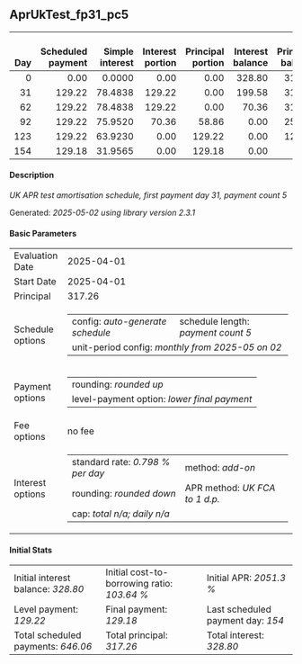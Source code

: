 <h2>AprUkTest_fp31_pc5</h2>
<table>
    <thead style="vertical-align: bottom;">
        <th style="text-align: right;">Day</th>
        <th style="text-align: right;">Scheduled payment</th>
        <th style="text-align: right;">Simple interest</th>
        <th style="text-align: right;">Interest portion</th>
        <th style="text-align: right;">Principal portion</th>
        <th style="text-align: right;">Interest balance</th>
        <th style="text-align: right;">Principal balance</th>
        <th style="text-align: right;">Total simple interest</th>
        <th style="text-align: right;">Total interest</th>
        <th style="text-align: right;">Total principal</th>
    </thead>
    <tr style="text-align: right;">
        <td class="ci00">0</td>
        <td class="ci01" style="white-space: nowrap;">0.00</td>
        <td class="ci02">0.0000</td>
        <td class="ci03">0.00</td>
        <td class="ci04">0.00</td>
        <td class="ci05">328.80</td>
        <td class="ci06">317.26</td>
        <td class="ci07">0.0000</td>
        <td class="ci08">0.00</td>
        <td class="ci09">0.00</td>
    </tr>
    <tr style="text-align: right;">
        <td class="ci00">31</td>
        <td class="ci01" style="white-space: nowrap;">129.22</td>
        <td class="ci02">78.4838</td>
        <td class="ci03">129.22</td>
        <td class="ci04">0.00</td>
        <td class="ci05">199.58</td>
        <td class="ci06">317.26</td>
        <td class="ci07">78.4838</td>
        <td class="ci08">129.22</td>
        <td class="ci09">0.00</td>
    </tr>
    <tr style="text-align: right;">
        <td class="ci00">62</td>
        <td class="ci01" style="white-space: nowrap;">129.22</td>
        <td class="ci02">78.4838</td>
        <td class="ci03">129.22</td>
        <td class="ci04">0.00</td>
        <td class="ci05">70.36</td>
        <td class="ci06">317.26</td>
        <td class="ci07">156.9676</td>
        <td class="ci08">258.44</td>
        <td class="ci09">0.00</td>
    </tr>
    <tr style="text-align: right;">
        <td class="ci00">92</td>
        <td class="ci01" style="white-space: nowrap;">129.22</td>
        <td class="ci02">75.9520</td>
        <td class="ci03">70.36</td>
        <td class="ci04">58.86</td>
        <td class="ci05">0.00</td>
        <td class="ci06">258.40</td>
        <td class="ci07">232.9196</td>
        <td class="ci08">328.80</td>
        <td class="ci09">58.86</td>
    </tr>
    <tr style="text-align: right;">
        <td class="ci00">123</td>
        <td class="ci01" style="white-space: nowrap;">129.22</td>
        <td class="ci02">63.9230</td>
        <td class="ci03">0.00</td>
        <td class="ci04">129.22</td>
        <td class="ci05">0.00</td>
        <td class="ci06">129.18</td>
        <td class="ci07">296.8426</td>
        <td class="ci08">328.80</td>
        <td class="ci09">188.08</td>
    </tr>
    <tr style="text-align: right;">
        <td class="ci00">154</td>
        <td class="ci01" style="white-space: nowrap;">129.18</td>
        <td class="ci02">31.9565</td>
        <td class="ci03">0.00</td>
        <td class="ci04">129.18</td>
        <td class="ci05">0.00</td>
        <td class="ci06">0.00</td>
        <td class="ci07">328.7991</td>
        <td class="ci08">328.80</td>
        <td class="ci09">317.26</td>
    </tr>
</table>
<h4>Description</h4>
<p><i>UK APR test amortisation schedule, first payment day 31, payment count 5</i></p>
<p>Generated: <i>2025-05-02 using library version 2.3.1</i></p>
<h4>Basic Parameters</h4>
<table>
    <tr>
        <td>Evaluation Date</td>
        <td>2025-04-01</td>
    </tr>
    <tr>
        <td>Start Date</td>
        <td>2025-04-01</td>
    </tr>
    <tr>
        <td>Principal</td>
        <td>317.26</td>
    </tr>
    <tr>
        <td>Schedule options</td>
        <td>
            <table>
                <tr>
                    <td>config: <i>auto-generate schedule</i></td>
                    <td>schedule length: <i><i>payment count</i> 5</i></td>
                </tr>
                <tr>
                    <td colspan="2" style="white-space: nowrap;">unit-period config: <i>monthly from 2025-05 on 02</i></td>
                </tr>
            </table>
        </td>
    </tr>
    <tr>
        <td>Payment options</td>
        <td>
            <table>
                <tr>
                    <td>rounding: <i>rounded up</i></td>
                </tr>
                <tr>
                    <td>level-payment option: <i>lower&nbsp;final&nbsp;payment</i></td>
                </tr>
            </table>
        </td>
    </tr>
    <tr>
        <td>Fee options</td>
        <td>no fee
        </td>
    </tr>
    <tr>
        <td>Interest options</td>
        <td>
            <table>
                <tr>
                    <td>standard rate: <i>0.798 % per day</i></td>
                    <td>method: <i>add-on</i></td>
                </tr>
                <tr>
                    <td>rounding: <i>rounded down</i></td>
                    <td>APR method: <i>UK FCA to 1 d.p.</i></td>
                </tr>
                <tr>
                    <td colspan="2">cap: <i>total <i>n/a</i>; daily <i>n/a</i></td>
                </tr>
            </table>
        </td>
    </tr>
</table>
<h4>Initial Stats</h4>
<table>
    <tr>
        <td>Initial interest balance: <i>328.80</i></td>
        <td>Initial cost-to-borrowing ratio: <i>103.64 %</i></td>
        <td>Initial APR: <i>2051.3 %</i></td>
    </tr>
    <tr>
        <td>Level payment: <i>129.22</i></td>
        <td>Final payment: <i>129.18</i></td>
        <td>Last scheduled payment day: <i>154</i></td>
    </tr>
    <tr>
        <td>Total scheduled payments: <i>646.06</i></td>
        <td>Total principal: <i>317.26</i></td>
        <td>Total interest: <i>328.80</i></td>
    </tr>
</table>